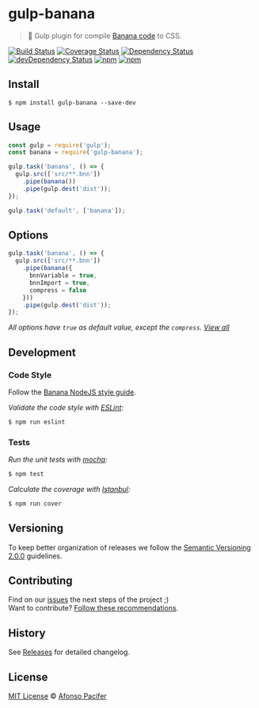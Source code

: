 # gulp-banana

> 🍹 Gulp plugin for compile [Banana code](https://github.com/bananacss/bananacss) to CSS.

[![Build Status](https://travis-ci.org/bananacss/gulp-banana.svg?branch=master)](https://travis-ci.org/bananacss/gulp-banana)
[![Coverage Status](https://coveralls.io/repos/github/bananacss/gulp-banana/badge.svg?branch=master)](https://coveralls.io/github/bananacss/gulp-banana?branch=master)
[![Dependency Status](https://david-dm.org/bananacss/gulp-banana.svg)](https://david-dm.org/bananacss/gulp-banana)
[![devDependency Status](https://david-dm.org/bananacss/gulp-banana/dev-status.svg)](https://david-dm.org/bananacss/gulp-banana#info=devDependencies)
[![npm](https://img.shields.io/npm/v/gulp-banana.svg)](https://www.npmjs.com/package/gulp-banana)
[![npm](https://img.shields.io/npm/dt/gulp-banana.svg)](https://www.npmjs.com/package/gulp-banana)

## Install

```
$ npm install gulp-banana --save-dev
```

## Usage

```js
const gulp = require('gulp');
const banana = require('gulp-banana');

gulp.task('banana', () => {
  gulp.src(['src/**.bnn'])
    .pipe(banana())
    .pipe(gulp.dest('dist'));
});

gulp.task('default', ['banana']);
```

## Options

```js
gulp.task('banana', () => {
  gulp.src(['src/**.bnn'])
    .pipe(banana({
      bnnVariable = true,
      bnnImport = true,
      compress = false
    }))
    .pipe(gulp.dest('dist'));
});
```

*All options have `true` as default value, except the `compress`. [View all](https://github.com/bananacss/bananacss#the-bananafile)*

## Development

### Code Style

Follow the [Banana NodeJS style guide](https://github.com/bananacss/banana-style-guide).

*Validate the code style with [ESLint](http://eslint.org/):*
```sh
$ npm run eslint
```

### Tests

*Run the unit tests with [mocha](https://mochajs.org/):*
```sh
$ npm test
```

*Calculate the coverage with [Istanbul](https://gotwarlost.github.io/istanbul/):*
```sh
$ npm run cover
```

## Versioning
To keep better organization of releases we follow the [Semantic Versioning 2.0.0](http://semver.org/) guidelines.

## Contributing
Find on our [issues](https://github.com/bananacss/gulp-banana/issues/) the next steps of the project ;)
<br>
Want to contribute? [Follow these recommendations](https://github.com/bananacss/gulp-banana/blob/master/CONTRIBUTING.md).

## History
See [Releases](https://github.com/bananacss/gulp-banana/releases) for detailed changelog.

## License
[MIT License](https://github.com/bananacss/gulp-banana/blob/master/LICENSE.md) © [Afonso Pacifer](http://afonsopacifer.com/)
